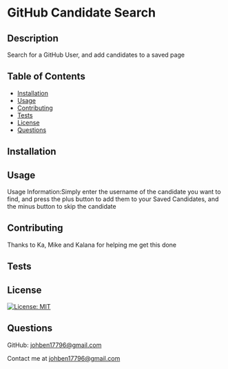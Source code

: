 # GitHub Candidate Search

## Description

Search for a GitHub User, and add candidates to a saved page

## Table of Contents

- [Installation](#installation)
- [Usage](#usage)
- [Contributing](#contributing)
- [Tests](#tests)
- [License](#license)
- [Questions](#questions)
## Installation



## Usage

Usage Information:Simply enter the username of the candidate you want to find, and press the plus button to add them to your Saved Candidates, and the minus button to skip the candidate

## Contributing

Thanks to Ka, Mike and Kalana for helping me get this done

## Tests



## License

[![License: MIT](https://img.shields.io/badge/License-MIT-yellow.svg)](https://opensource.org/licenses/MIT)

## Questions

GitHub: [johben17796@gmail.com](https://github.com/johben17796@gmail.com)

Contact me at johben17796@gmail.com